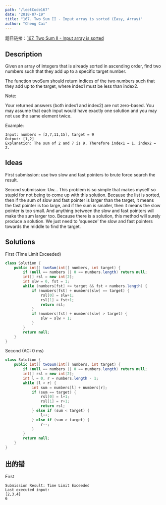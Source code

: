 ```yaml
---
path: "/leetCode167"
date: "2018-07-19"
title: "167. Two Sum II - Input array is sorted (Easy, Array)"
author: "Cheng Cai"
---
```


题目链接：[167. Two Sum II - Input array is sorted](https://leetcode.com/problems/two-sum-ii-input-array-is-sorted/description/)

## Description
Given an array of integers that is already sorted in ascending order, find two numbers such that they add up to a specific target number.

The function twoSum should return indices of the two numbers such that they add up to the target, where index1 must be less than index2.

Note:

Your returned answers (both index1 and index2) are not zero-based.
You may assume that each input would have exactly one solution and you may not use the same element twice.

Example:
```
Input: numbers = [2,7,11,15], target = 9
Output: [1,2]
Explanation: The sum of 2 and 7 is 9. Therefore index1 = 1, index2 = 2.
```
## Ideas
First submission: use two slow and fast pointers to brute force search the result.

Second submission:
Uw... This problem is so simple that makes myself so stupid for not being to come up with this solution. Because the list is sorted, then if the sum of slow and fast pointer is larger than the target, it means the fast pointer is too large, and if the sum is smaller, then it means the slow pointer is too small. And anything between the slow and fast pointers will make the sum larger too. Because there is a solution, this method will surely produce a solution. We just need to 'squeeze' the slow and fast pointers towards the middle to find the target.

## Solutions
First (Time Limit Exceeded)
```java
class Solution {
    public int[] twoSum(int[] numbers, int target) {
        if (null == numbers || 0 == numbers.length) return null;
        int[] rsl = new int[2];
        int slw = 0, fst = 1;
        while (numbers[fst] <= target && fst < numbers.length) {
            if (numbers[fst] + numbers[slw] == target) {
                rsl[0] = slw+1;
                rsl[1] = fst+1;
                return rsl;
            }
            if (numbers[fst] + numbers[slw] > target) {
                slw = slw + 1;
            }
        }
        return null;
    }
}
```

Second (AC: 0 ms) 
```java
class Solution {
    public int[] twoSum(int[] numbers, int target) {
        if (null == numbers || 0 == numbers.length) return null;
        int[] rsl = new int[2];
        int l = 0, r = numbers.length - 1;
        while (l < r) {
            int sum = numbers[l] + numbers[r];
            if (sum == target) {
                rsl[0] = l+1;
                rsl[1] = r+1;
                return rsl;
            } else if (sum < target) {
                l++;
            } else if (sum > target) {
                r--;
            }
        }
        return null;
    }
}
```


## 出的错
First
```
Submission Result: Time Limit Exceeded 
Last executed input:
[2,3,4]
6
```